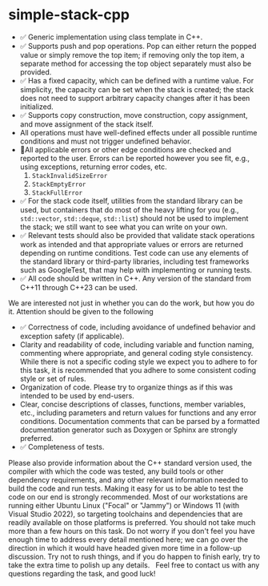# simple-stack-cpp

- ✅ Generic implementation using class template in C++. 
- ✅ Supports push and pop operations. Pop can either return the popped value or simply remove the top item; if removing only the top item, a separate method for accessing the top object separately must also be provided. 
- ✅ Has a fixed capacity, which can be defined with a runtime value. For simplicity, the capacity can be set when the stack is created; the stack does not need to support arbitrary capacity changes after it has been initialized. 
- ✅ Supports copy construction, move construction, copy assignment, and move assignment of the stack itself. 
- All operations must have well-defined effects under all possible runtime conditions and must not trigger undefined behavior.
- 🚦All applicable errors or other edge conditions are checked and reported to the user. Errors can be reported however you see fit, e.g., using exceptions, returning error codes, etc. 
    1. `StackInvalidSizeError`
    2. `StackEmptyError`
    3. `StackFullError`
- ✅ For the stack code itself, utilities from the standard library can be used, but containers that do most of the heavy lifting for you (e.g., `std::vector`, `std::deque`, `std::list`) should not be used to implement the stack; we still want to see what you can write on your own. 
- ✅ Relevant tests should also be provided that validate stack operations work as intended and that appropriate values or errors are returned depending on runtime conditions. Test code can use any elements of the standard library or third-party libraries, including test frameworks such as GoogleTest, that may help with implementing or running tests. 
- ✅ All code should be written in C++. Any version of the standard from C++11 through C++23 can be used. 

We are interested not just in whether you can do the work, but how you do it. Attention should be given to the following
- ✅ Correctness of code, including avoidance of undefined behavior and exception safety (if applicable). 
- Clarity and readability of code, including variable and function naming, commenting where appropriate, and general coding style consistency. While there is not a specific coding style we expect you to adhere to for this task, it is recommended that you adhere to some consistent coding style or set of rules. 
- Organization of code. Please try to organize things as if this was intended to be used by end-users. 
- Clear, concise descriptions of classes, functions, member variables, etc., including parameters and return values for functions and any error conditions. Documentation comments that can be parsed by a formatted documentation generator such as Doxygen or Sphinx are strongly preferred. 
- ✅ Completeness of tests.

Please also provide information about the C++ standard version used, the compiler with which the code was tested, any build tools or other dependency requirements, and any other relevant information needed to build the code and run tests. Making it easy for us to be able to test the code on our end is strongly recommended. Most of our workstations are running either Ubuntu Linux ("Focal" or "Jammy") or Windows 11 (with Visual Studio 2022), so targeting toolchains and dependencies that are readily available on those platforms is preferred. 
You should not take much more than a few hours on this task. Do not worry if you don't feel you have enough time to address every detail mentioned here; we can go over the direction in which it would have headed given more time in a follow-up discussion. Try not to rush things, and if you do happen to finish early, try to take the extra time to polish up any details. 
 
Feel free to contact us with any questions regarding the task, and good luck!
